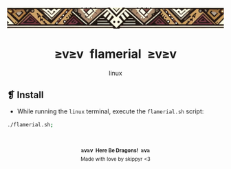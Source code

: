 <p align="center">
    <img alt="" src="../../assets/ornament.png" />
</p>
<h1 align="center">≥v≥v&ensp;flamerial&ensp;≥v≥v</h1>
<p align="center">linux</p>

## ❡ Install

- While running the `linux` terminal, execute the `flamerial.sh` script:

```sh
./flamerial.sh;
```

&ensp;
<p align="center"><sup><strong>≥v≥v&ensp;Here Be Dragons!&ensp;≥v≥</strong><br />Made with love by skippyr <3</sup></p>
